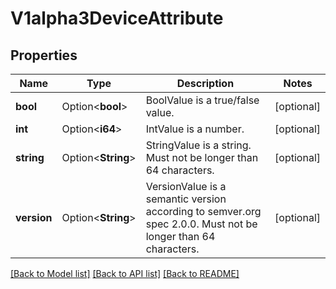 # V1alpha3DeviceAttribute

## Properties

Name | Type | Description | Notes
------------ | ------------- | ------------- | -------------
**bool** | Option<**bool**> | BoolValue is a true/false value. | [optional]
**int** | Option<**i64**> | IntValue is a number. | [optional]
**string** | Option<**String**> | StringValue is a string. Must not be longer than 64 characters. | [optional]
**version** | Option<**String**> | VersionValue is a semantic version according to semver.org spec 2.0.0. Must not be longer than 64 characters. | [optional]

[[Back to Model list]](../README.md#documentation-for-models) [[Back to API list]](../README.md#documentation-for-api-endpoints) [[Back to README]](../README.md)


